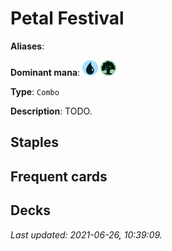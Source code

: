 # Petal Festival

**Aliases**: 

**Dominant mana**: <img src="../resources/images/mana/U.png" width="25"/> <img src="../resources/images/mana/G.png" width="25"/>

**Type**: `Combo`

**Description**: TODO.

## **Staples**



## **Frequent cards**



## **Decks**



*Last updated: 2021-06-26, 10:39:09.*
